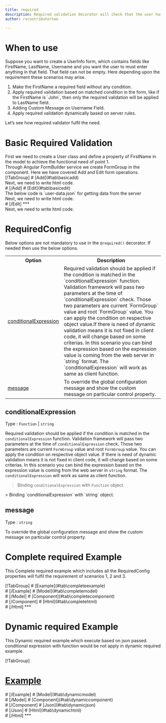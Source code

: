 ```yaml
---
title: required 
description: Required validation decorator will check that the user has entered the value in the property or not.
author: rxcontributortwo

---
```

# When to use
Suppose you want to create a UserInfo form, which contains fields like FirstName, LastName, Username and you want the user to must enter anything in that field. That field can not be empty. Here depending upon the requirement these scenarios may arise.
<ol>
<li>Make the FirstName a required field without any condition.</li>
<li>Apply required validation based on matched condition in the form, like if the FirstName is `John`, then only the required validation will be applied to LastName field.</li>
<li>Adding Custom Message on Username Field.</li>
<li>Apply required validation dynamically based on server rules.</li>
</ol>
Let’s see how required validator fulfil the need.

# Basic Required Validation

<data-scope scope="['decorator']">
First we need to create a User class and define a property of FirstName in the model to achieve the functional need of point 1.
<div component="app-code" key="required-add-model"></div> 
</data-scope>
Through Angular FormBuilder service we create FormGroup in the component.
Here we have covered Add and Edit form operations. 

<data-scope scope="['decorator']">
<div component="app-tabs" key="basic-operations"></div>
[!TabGroup]
# [Add](#tab\basicadd)
<div component="app-code" key="required-add-component"></div> 
Next, we need to write html code.
<div component="app-code" key="required-add-html"></div> 
<div component="app-example-runner" ref-component="app-required-add"></div>
# [/Add]
# [Edit](#tab\basicedit)
<div component="app-code" key="required-edit-component"></div> 
The below code is `user-data.json` for getting data from the server
<div component="app-code" key="data-json"></div> 
Next, we need to write html code.
<div component="app-code" key="required-edit-html"></div> 
<div component="app-example-runner" ref-component="app-required-edit"></div>
# [/Edit]
***
</data-scope>

<data-scope scope="['validator','template-driven']">
<div component="app-code" key="required-add-component"></div> 
Next, we need to write html code.
<div component="app-code" key="required-add-html"></div> 
<div component="app-example-runner" ref-component="app-required-add"></div>
</data-scope>

# RequiredConfig 
Below options are not mandatory to use in the `@required()` decorator. If needed then use the below options.

<table class="table table-bordered table-striped">
<tr><th>Option</th><th>Description</th></tr>
<tr><td><a href="#conditionalExpression" (click)='scrollTo("#conditionalExpression")' title="conditionalExpression">conditionalExpression</a></td><td>Required validation should be applied if the condition is matched in the `conditionalExpression` function. Validation framework will pass two parameters at the time of `conditionalExpression` check. Those two parameters are current `FormGroup` value and root `FormGroup` value. You can apply the condition on respective object value.If there is need of dynamic validation means it is not fixed in client code, it will change based on some criterias. In this scenario you can bind the expression based on the expression value is coming from the web server in `string` format. The `conditionalExpression` will work as same as client function.</td></tr>
<tr><td><a href="#message" (click)='scrollTo("#message")' title="message">message</a></td><td>To override the global configuration message and show the custom message on particular control property.</td></tr>
</table>

## conditionalExpression 
Type :  `Function`  |  `string` 

Required validation should be applied if the condition is matched in the `conditionalExpression` function. Validation framework will pass two parameters at the time of `conditionalExpression` check. Those two parameters are current `FormGroup` value and root `FormGroup` value. You can apply the condition on respective object value.
If there is need of dynamic validation means it is not fixed in client code, it will change based on some criterias. In this scenario you can bind the expression based on the expression value is coming from the web server in `string` format. The `conditionalExpression` will work as same as client function.

> Binding `conditionalExpression` with `Function` object.
<div component="app-code" key="required-conditionalExpressionExampleFunction-model"></div> 
> Binding `conditionalExpression` with `string` object.
<div component="app-code" key="required-conditionalExpressionExampleString-model"></div> 

<div component="app-example-runner" ref-component="app-required-conditionalExpression" title="required decorators with conditionalExpression" key="conditionalExpression"></div>

## message 
Type :  `string` 

To override the global configuration message and show the custom message on particular control property.

<div component="app-code" key="required-messageExample-model"></div> 
<div component="app-example-runner" ref-component="app-required-message" title="required decorators with message" key="message"></div>

# Complete required Example

This Complete required example which includes all the RequiredConfig properties will fulfil the requirement of scenarios 1, 2 and 3.

<div component="app-tabs" key="complete"></div>
[!TabGroup]
# [Example](#tab\completeexample)
<div component="app-example-runner" ref-component="app-required-complete"></div>
# [/Example]
<data-scope scope="['decorator']">
# [Model](#tab\completemodel)
<div component="app-code" key="required-complete-model"></div> 
# [/Model]
</data-scope>
# [Component](#tab\completecomponent)
<div component="app-code" key="required-complete-component"></div> 
# [/Component]
# [Html](#tab\completehtml)
<div component="app-code" key="required-complete-html"></div> 
# [/Html]
***

# Dynamic required Example

This Dynamic required example which execute based on json passed. conditional expression with function would be not apply in dynamic required example. 

<div component="app-tabs" key="dynamic"></div>

[!TabGroup]
# [Example](#tab\dynamicexample)
<div component="app-example-runner" ref-component="app-required-dynamic"></div>
# [/Example]
<data-scope scope="['decorator']">
# [Model](#tab\dynamicmodel)
<div component="app-code" key="required-dynamic-model"></div>
# [/Model]
</data-scope>
# [Component](#tab\dynamiccomponent)
<div component="app-code" key="required-dynamic-component"></div>
# [/Component]
# [Json](#tab\dynamicjson)
<div component="app-code" key="required-dynamic-json"></div>
# [/Json]
# [Html](#tab\dynamichtml)
<div component="app-code" key="required-dynamic-html"></div> 
# [/Html]
***
